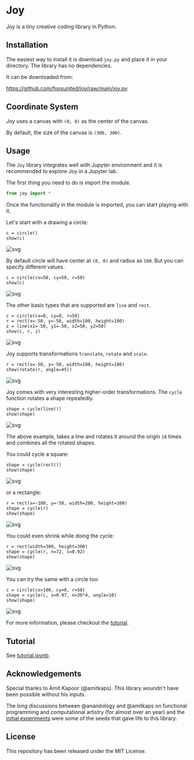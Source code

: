 # Joy

Joy is a tiny creative coding library in Python.

## Installation

The easiest way to install it is download `joy.py` and place it in your
directory. The library has no dependencies.

It can be downloaded from:

<https://github.com/fossunited/joy/raw/main/joy.py>

## Coordinate System

Joy uses a canvas with `(0, 0)` as the center of the canvas.

By default, the size of the canvas is `(300, 300)`.

## Usage

The `Joy` library integrates well with Jupyter environment and it is
recommended to explore Joy in a Jupyter lab.

The first thing you need to do is import the module.

```python
from joy import *
```

Once the functionality in the module is imported, you can start playing
with it.

Let's start with a drawing a circle:

```
c = circle()
show(c)
```

![svg](images/circle.svg)

By default circle will have center at `(0, 0)` and radius as `100`. But
you can specify different values.

```
c = circle(cx=50, cy=50, r=50)
show(c)
```

![svg](images/circle-2.svg)

The other basic types that are supported are `line` and `rect`.

```
c = circle(cx=0, cy=0, r=50)
r = rect(x=-50, y=-50, width=100, height=100)
z = line(x1=-50, y1=-50, x2=50, y2=50)
show(c, r, z)
```

![svg](images/basic-shapes.svg)

Joy supports transformations `translate`, `rotate` and `scale`.

```
r = rect(x=-50, y=-50, width=100, height=100)
show(rotate(r, angle=45))
```

![svg](images/rect-rotate.svg)

Joy comes with very interesting higher-order transformations. The `cycle`
function rotates a shape repeatedly.

```
shape = cycle(line())
show(shape)
```

![svg](images/cycle-line.svg)

The above example, takes a line and rotates it around the origin `18`
times and combines all the rotated shapes.

You could cycle a square:

```
shape = cycle(rect())
show(shape)
```

![svg](images/cycle-square.svg)

or a rectangle:

```
r = rect(x=-100, y=-50, width=200, height=100)
shape = cycle(r)
show(shape)
```

![svg](images/cycle-rect.svg)

You could even shrink while doing the cycle:

```
r = rect(width=300, height=300)
shape = cycle(r, n=72, s=0.92)
show(shape)
```

![svg](images/square-spiral.svg)

You can try the same with a circle too:

```
c = circle(cx=100, cy=0, r=50)
shape = cycle(c, s=0.97, n=36*4, angle=10)
show(shape)
```
![svg](images/circle-spiral.svg)

For more information, please checkout the [tutorial](tutorial.ipynb).

## Tutorial

See [tutorial.ipynb](tutorial.ipynb).

## Acknowledgements

Special thanks to Amit Kapoor (@amitkaps). This library woundn't have
been possible without his inputs.

The long discussions between @anandology and @amitkaps on functional
programming and computational artistry (for almost over an year) and the
[initial experiments](https://amitkaps.com/artistry) were some of the
seeds that gave life to this library.

## License

This repository has been released under the MIT License.
